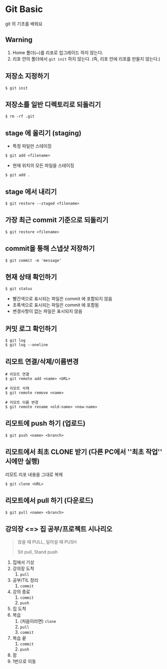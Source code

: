 # Git Basic

git 의 기초를 배워요



## Warning

1. Home 폴더(~)를 리포로 업그레이드 하지 않는다.
2. 리포 안의 폴더에서 `git init` 하지 않는다. (즉, 리포 안에 리포를 만들지 않는다.)



## 저장소 지정하기

```
$ git init
```



## 저장소를 일반 디렉토리로 되돌리기

```
$ rm -rf .git
```



## stage 에 올리기 (staging)

- 특정 파일만 스테이징

```
$ git add <filename>
```

- 현재 위치의 모든 파일을  스테이징

```
$ git add .
```



## stage 에서 내리기

```
$ git restore --staged <filename>
```



## 가장 최근 commit 기준으로 되돌리기

```
$ git restore <filename>
```



## commit을 통해 스냅샷 저장하기

```
$ git commit -m 'message'
```



## 현재 상태 확인하기

```
$ git status
```

- 빨간색으로 표시되는 파일은 commit 에 포함되지 않음
- 초록색으로 표시되는 파일은 commit 에 포함됨
- 변경사항이 없는 파일은 표시되지 않음



## 커밋 로그 확인하기

```
$ git log
$ git log --oneline
```



## 리모트 연결/삭제/이름변경

```
# 리모트 연결
$ git remote add <name> <URL>

# 리모트 삭제
$ git remote remove <name>

# 리모트 이름 변경
$ git remote rename <old-name> <new-name>
```



## 리모트에 push 하기 (업로드)

```
$ git push <name> <branch>
```



## 리모트에서 최초 CLONE 받기 (다른 PC에서 ''최초 작업'' 시에만 실행)

리모트 리포 내용을 그대로 복제

```
$ git clone <URL>
```



## 리모트에서 pull 하기 (다운로드)

```
$ git pull <name> <branch>
```



## 강의장 <=> 집 공부/프로젝트 시나리오

> 앉을 때 PULL, 일어설 때 PUSH
>
> Sit pull, Stand push

1. 집에서 기상
2. 강의장 도착
   1. `pull`
3. 공부/TIL 정리
   1. `commit`
4. 강의 종료
   1. `commit`
   2. `push`
5. 집 도착
6. 복습
   1. (처음이라면) `clone`
   2. `pull`
   3. `commit`
7. 복습 끝
   1. `commit`
   2. `push`
8. 잠
9. 1번으로 이동



